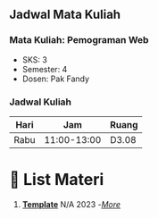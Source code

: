 ## Jadwal Mata Kuliah

### Mata Kuliah: Pemograman Web

- SKS: 3
- Semester: 4
- Dosen: Pak Fandy

### Jadwal Kuliah

| Hari | Jam         | Ruang |
| ---- | ----------- | ----- |
| Rabu | 11:00-13:00 | D3.08 |

# 🚀 List Materi

1.  [**Template**](#) N/A 2023 -[_More_](#)
